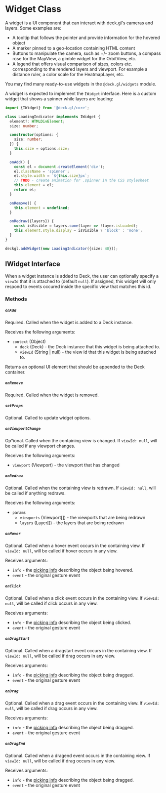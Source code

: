 # Widget Class

A widget is a UI component that can interact with deck.gl's cameras and layers. Some examples are:

- A tooltip that follows the pointer and provide information for the hovered object
- A marker pinned to a geo-location containing HTML content
- Buttons to manipulate the camera, such as +/- zoom buttons, a compass rose for the MapView, a gimble widget for the OrbitView, etc.
- A legend that offers visual comparison of sizes, colors etc. corresponding to the rendered layers and viewport. For example a distance ruler, a color scale for the HeatmapLayer, etc.

You may find many ready-to-use widgets in the `@deck.gl/widgets` module.

A widget is expected to implement the `IWidget` interface. Here is a custom widget that shows a spinner while layers are loading:

```ts
import {IWidget} from '@deck.gl/core';

class LoadingIndicator implements IWidget {
  element?: HTMLDivElement;
  size: number;

  constructor(options: {
    size: number;
  }) {
    this.size = options.size;
  }

  onAdd() {
    const el = document.createElement('div');
    el.className = 'spinner';
    el.style.width = `${this.size}px`;
    // TODO - create animation for .spinner in the CSS stylesheet
    this.element = el;
    return el;
  }

  onRemove() {
    this.element = undefined;
  }

  onRedraw({layers}) {
    const isVisible = layers.some(layer => !layer.isLoaded);
    this.element.style.display = isVisible ? 'block' : 'none';
  }
}

deckgl.addWidget(new LoadingIndicator({size: 48}));
```

## IWidget Interface

When a widget instance is added to Deck, the user can optionally specify a `viewId` that it is attached to (default `null`). If assigned, this widget will only respond to events occured inside the specific view that matches this id.

### Methods

##### `onAdd`

Required. Called when the widget is added to a Deck instance.

Receives the following arguments:

- `context` (Object)
  + `deck` (Deck) - the Deck instance that this widget is being attached to.
  + `viewId` (String | null) - the view id that this widget is being attached to.

Returns an optional UI element that should be appended to the Deck container.

##### `onRemove`

Required. Called when the widget is removed.

##### `setProps`

Optional. Called to update widget options.

##### `onViewportChange`

Op†ional. Called when the containing view is changed. If `viewId: null`, will be called if any viewport changes.

Receives the following arguments:
- `viewport` (Viewport) - the viewport that has changed

##### `onRedraw`

Optional. Called when the containing view is redrawn. If `viewId: null`, will be called if anything redraws.

Receives the following arguments:
- `params`
  + `viewports` (Viewport[]) - the viewports that are being redrawn
  + `layers` (Layer[]) - the layers that are being redrawn

##### `onHover`

Optional. Called when a hover event occurs in the containing view. If `viewId: null`, will be called if hover occurs in any view.

Receives arguments:

* `info` - the [picking info](../../developer-guide/interactivity.md#the-picking-info-object) describing the object being hovered.
* `event` - the original gesture event


##### `onClick`

Optional. Called when a click event occurs in the containing view. If `viewId: null`, will be called if click occurs in any view.

Receives arguments:

* `info` - the [picking info](../../developer-guide/interactivity.md#the-picking-info-object) describing the object being clicked.
* `event` - the original gesture event


##### `onDragStart`

Optional. Called when a dragstart event occurs in the containing view. If `viewId: null`, will be called if drag occurs in any view.

Receives arguments:

* `info` - the [picking info](../../developer-guide/interactivity.md#the-picking-info-object) describing the object being dragged.
* `event` - the original gesture event

##### `onDrag`

Optional. Called when a drag event occurs in the containing view. If `viewId: null`, will be called if drag occurs in any view.

Receives arguments:

* `info` - the [picking info](../../developer-guide/interactivity.md#the-picking-info-object) describing the object being dragged.
* `event` - the original gesture event

##### `onDragEnd`

Optional. Called when a dragend event occurs in the containing view. If `viewId: null`, will be called if drag occurs in any view.

Receives arguments:

* `info` - the [picking info](../../developer-guide/interactivity.md#the-picking-info-object) describing the object being dragged.
* `event` - the original gesture event
